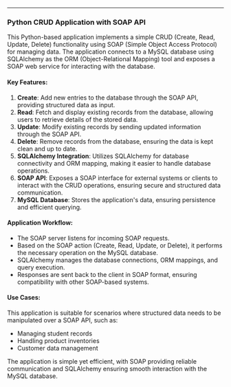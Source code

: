 ---

### Python CRUD Application with SOAP API

This Python-based application implements a simple CRUD (Create, Read, Update, Delete) functionality using SOAP (Simple Object Access Protocol) for managing data. The application connects to a MySQL database using SQLAlchemy as the ORM (Object-Relational Mapping) tool and exposes a SOAP web service for interacting with the database.

#### Key Features:
1. **Create**: Add new entries to the database through the SOAP API, providing structured data as input.
2. **Read**: Fetch and display existing records from the database, allowing users to retrieve details of the stored data.
3. **Update**: Modify existing records by sending updated information through the SOAP API.
4. **Delete**: Remove records from the database, ensuring the data is kept clean and up to date.
5. **SQLAlchemy Integration**: Utilizes SQLAlchemy for database connectivity and ORM mapping, making it easier to handle database operations.
6. **SOAP API**: Exposes a SOAP interface for external systems or clients to interact with the CRUD operations, ensuring secure and structured data communication.
7. **MySQL Database**: Stores the application's data, ensuring persistence and efficient querying.

#### Application Workflow:
- The SOAP server listens for incoming SOAP requests.
- Based on the SOAP action (Create, Read, Update, or Delete), it performs the necessary operation on the MySQL database.
- SQLAlchemy manages the database connections, ORM mappings, and query execution.
- Responses are sent back to the client in SOAP format, ensuring compatibility with other SOAP-based systems.

#### Use Cases:
This application is suitable for scenarios where structured data needs to be manipulated over a SOAP API, such as:
- Managing student records
- Handling product inventories
- Customer data management

The application is simple yet efficient, with SOAP providing reliable communication and SQLAlchemy ensuring smooth interaction with the MySQL database.

